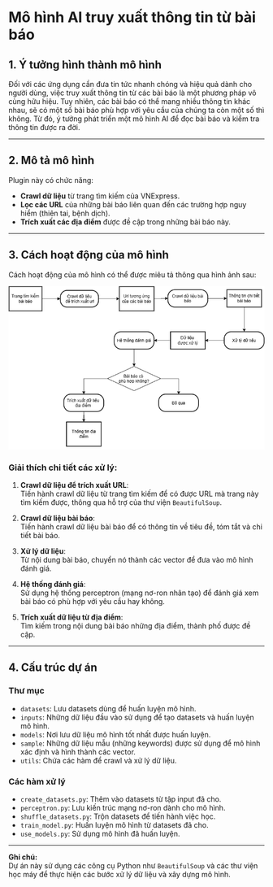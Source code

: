 # Mô hình AI truy xuất thông tin từ bài báo

## 1. Ý tưởng hình thành mô hình
Đối với các ứng dụng cần đưa tin tức nhanh chóng và hiệu quả dành cho người dùng, việc truy xuất thông tin từ các bài báo là một phương pháp vô cùng hữu hiệu. Tuy nhiên, các bài báo có thể mang nhiều thông tin khác nhau, sẽ có một số bài báo phù hợp với yêu cầu của chúng ta còn một số thì không. Từ đó, ý tưởng phát triển một mô hình AI để đọc bài báo và kiểm tra thông tin được ra đời.

---

## 2. Mô tả mô hình
Plugin này có chức năng:
- **Crawl dữ liệu** từ trang tìm kiếm của VNExpress.
- **Lọc các URL** của những bài báo liên quan đến các trường hợp nguy hiểm (thiên tai, bệnh dịch).
- **Trích xuất các địa điểm** được đề cập trong những bài báo này.

---

## 3. Cách hoạt động của mô hình
Cách hoạt động của mô hình có thể được miêu tả thông qua hình ảnh sau:

![Cách hoạt động của mô hình](image/model1.png)

### Giải thích chi tiết các xử lý:
1. **Crawl dữ liệu để trích xuất URL**:  
   Tiến hành crawl dữ liệu từ trang tìm kiếm để có được URL mà trang này tìm kiếm được, thông qua hỗ trợ của thư viện `BeautifulSoup`.

2. **Crawl dữ liệu bài báo**:  
   Tiến hành crawl dữ liệu bài báo để có thông tin về tiêu đề, tóm tắt và chi tiết bài báo.

3. **Xử lý dữ liệu**:  
   Từ nội dung bài báo, chuyển nó thành các vector để đưa vào mô hình đánh giá.

4. **Hệ thống đánh giá**:  
   Sử dụng hệ thống perceptron (mạng nơ-ron nhân tạo) để đánh giá xem bài báo có phù hợp với yêu cầu hay không.

5. **Trích xuất dữ liệu từ địa điểm**:  
   Tìm kiếm trong nội dung bài báo những địa điểm, thành phố được đề cập.

---

## 4. Cấu trúc dự án

### **Thư mục**
- `datasets`: Lưu datasets dùng để huấn luyện mô hình.
- `inputs`: Những dữ liệu đầu vào sử dụng để tạo datasets và huấn luyện mô hình.
- `models`: Nơi lưu dữ liệu mô hình tốt nhất được huấn luyện.
- `sample`: Những dữ liệu mẫu (những keywords) được sử dụng để mô hình xác định và hình thành các vector.
- `utils`: Chứa các hàm để crawl và xử lý dữ liệu.

### **Các hàm xử lý**
- `create_datasets.py`: Thêm vào datasets từ tập input đã cho.
- `perceptron.py`: Lưu kiến trúc mạng nơ-ron dành cho mô hình.
- `shuffle_datasets.py`: Trộn datasets để tiến hành việc học.
- `train_model.py`: Huấn luyện mô hình từ datasets đã cho.
- `use_models.py`: Sử dụng mô hình đã huấn luyện.

---

**Ghi chú:**  
Dự án này sử dụng các công cụ Python như `BeautifulSoup` và các thư viện học máy để thực hiện các bước xử lý dữ liệu và xây dựng mô hình.
